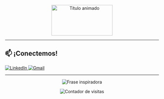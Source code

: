 <!-- Encabezado con animación -->
<p align="center">
  <img src="https://previews.123rf.com/images/zaalevych/zaalevych2407/zaalevych240700281/231812748-ilustraci%C3%B3n-de-vector-de-dise%C3%B1o-de-ping%C3%BCino-de-pie-en-estilo-pixel-art-adorable.jpg" alt="Título animado" width="200" height="100"/>
</p>


---

<!-- Sección: Contacto -->
## 📫 **¡Conectemos!**
<p align="left">
  <a href="www.linkedin.com/in/dscarlos" target="_blank">
    <img src="https://img.shields.io/badge/LinkedIn-0077B5?style=for-the-badge&logo=linkedin&logoColor=white" alt="LinkedIn"/>
  </a>
  <a href="mailto:litos@yellowpenguin.ninja">
    <img src="https://img.shields.io/badge/Gmail-D14836?style=for-the-badge&logo=gmail&logoColor=white" alt="Gmail"/>
  </a>
</p>

---

<!-- Pie de página con frase inspiradora -->
<p align="center">
  <img src="https://quotes-github-readme.vercel.app/api?type=horizontal&theme=radical&quote=slef.dislexia = true" alt="Frase inspiradora"/>
</p>

<p align="center"> 
  <img src="https://komarev.com/ghpvc/?username=[TU_USERNAME]&label=👀+Visitantes&color=FFD700" alt="Contador de visitas"/>
</p>
